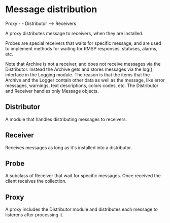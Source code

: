 # Message distribution

Proxy - - Distributor --> Receivers

A proxy distributes message to receivers, when they are installed.

Probes are special receivers that waits for specific message, and are used to implement methods for waiting for RMSP responses, statuses, alarms, etc.

Note that Archive is not a receiver, and does not receive messages via the Distributor. Instead the Archive gets and stores messages via the log() interface in the Logging module. The reason is that the items that the Archive and the Logger contain other data as well as the message, like error messages, warnings, text descriptions, colors codes, etc. The Distributor and Receiver handles only Message objects.

## Distributor
A module that handles distributing messages to receivers.

## Receiver
Receives messages as long as it's installed into a distributor.

## Probe
A subclass of Receiver that wait for specific messages. Once received
the client receives the collection.

## Proxy
A proxy includes the Distributor module and distributes each message to listerens after processing it.


